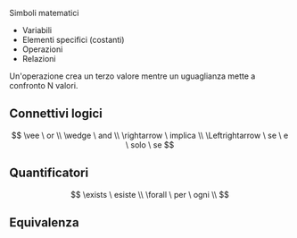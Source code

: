 Simboli matematici

- Variabili
- Elementi specifici (costanti)
- Operazioni
- Relazioni


Un'operazione crea un terzo valore mentre un uguaglianza mette a confronto N valori.

## Connettivi logici 

$$
\vee \ or \\
\wedge \ and \\
\rightarrow \ implica \\
\Leftrightarrow \ se \ e \ solo \ se 	
$$

##  Quantificatori

$$
\exists \ esiste \\
\forall \ per \ ogni \\
$$

## Equivalenza
